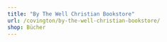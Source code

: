 ```yaml
---
title: "By The Well Christian Bookstore"
url: /covington/by-the-well-christian-bookstore/
shop: Bücher
---
```

